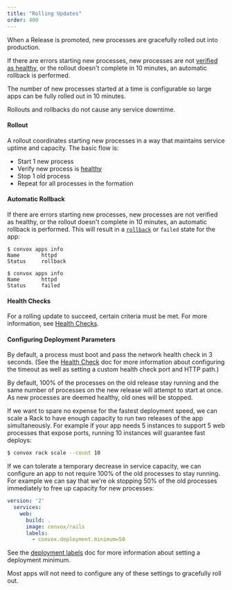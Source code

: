 ```yaml
---
title: "Rolling Updates"
order: 400
---
```


When a Release is promoted, new processes are gracefully rolled out into production.

If there are errors starting new processes, new processes are not [verified as healthy](/docs/gen1/health-checks), or the rollout doesn't complete in 10 minutes, an automatic rollback is performed.

The number of new processes started at a time is configurable so large apps can be fully rolled out in 10 minutes.

Rollouts and rollbacks do not cause any service downtime.

#### Rollout

A rollout coordinates starting new processes in a way that maintains service uptime and capacity. The basic flow is:

* Start 1 new process
* Verify new process is [healthy](/docs/gen1/health-checks)
* Stop 1 old process
* Repeat for all processes in the formation

#### Automatic Rollback

If there are errors starting new processes, new processes are not verified as healthy, or the rollout doesn't complete in 10 minutes, an automatic rollback is performed. This will result in a [`rollback`](/docs/rack-statuses/#rollback) or `failed` state for the app:

```
$ convox apps info
Name       httpd
Status     rollback

$ convox apps info
Name       httpd
Status     failed
```

#### Health Checks

For a rolling update to succeed, certain criteria must be met. For more information, see [Health Checks](/docs/gen1/health-checks).

#### Configuring Deployment Parameters

By default, a process must boot and pass the network health check in 3 seconds. (See the [Health Check](/docs/gen1/health-checks) doc for more information about configuring the timeout as well as setting a custom health check port and HTTP path.)

By default, 100% of the processes on the old release stay running and the same number of processes on the new release will attempt to start at once. As new processes are deemed healthy, old ones will be stopped.

If we want to spare no expense for the fastest deployment speed, we can scale a Rack to have enough capacity to run two releases of the app simultaneously. For example if your app needs 5 instances to support 5 web processes that expose ports, running 10 instances will guarantee fast deploys:

```bash
$ convox rack scale --count 10
```

If we can tolerate a temporary decrease in service capacity, we can configure an app to not require 100% of the old processes to stay running. For example we can say that we're ok stopping 50% of the old processes immediately to free up capacity for new processes:

```yaml
version: '2'
  services:
    web:
      build: .
      image: convox/rails
      labels:
        - convox.deployment.minimum=50
```

See the [deployment labels](/docs/gen1/docker-compose-labels/#convoxdeployment) doc for more information about setting a deployment minimum.

Most apps will not need to configure any of these settings to gracefully roll out.
